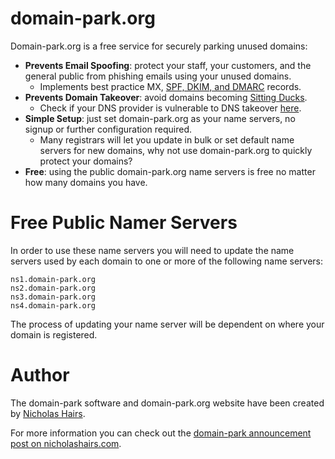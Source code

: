 # domain-park.org

Domain-park.org is a free service for securely parking unused domains:

- **Prevents Email Spoofing**: protect your staff, your customers, and the general public from phishing emails using your unused domains.
  - Implements best practice MX, [SPF, DKIM, and DMARC](https://www.cyber.gov.au/resources-business-and-government/maintaining-devices-and-systems/system-hardening-and-administration/email-hardening/how-combat-fake-emails) records.
- **Prevents Domain Takeover**: avoid domains becoming [Sitting Ducks](https://krebsonsecurity.com/2024/07/dont-let-your-domain-name-become-a-sitting-duck/).
  - Check if your DNS provider is vulnerable to DNS takeover [here](https://github.com/indianajson/can-i-take-over-dns?tab=readme-ov-file).
- **Simple Setup**: just set domain-park.org as your name servers, no signup or further configuration required.
  - Many registrars will let you update in bulk or set default name servers for new domains, why not use domain-park.org to quickly protect your domains?
- **Free**: using the public domain-park.org name servers is free no matter how many domains you have.

# Free Public Namer Servers
In order to use these name servers you will need to update the name servers used by each domain to one or more of the following name servers:

```
ns1.domain-park.org
ns2.domain-park.org
ns3.domain-park.org
ns4.domain-park.org
```

The process of updating your name server will be dependent on where your domain is registered.

# Author
The domain-park software and domain-park.org website have been created by [Nicholas Hairs](https://www.nicholashairs.com).

For more information you can check out the [domain-park announcement post on nicholashairs.com](https://www.nicholashairs.com/posts/preventing-email-spoofing-on-unused-domains/).
